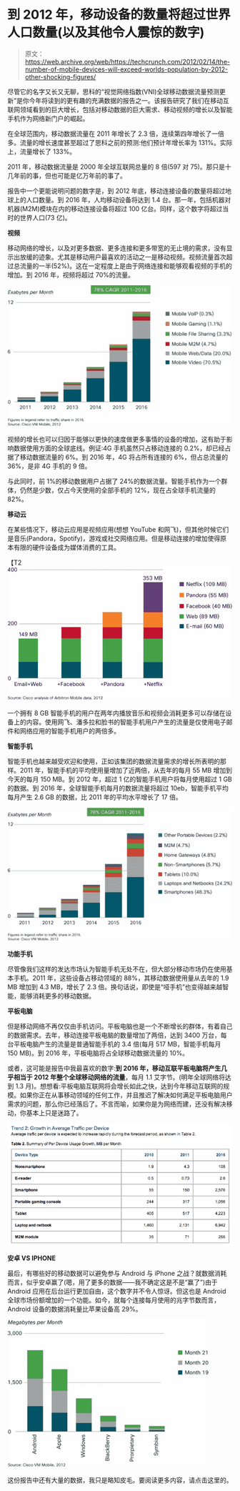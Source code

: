 # 到 2012 年，移动设备的数量将超过世界人口数量(以及其他令人震惊的数字)

> 原文：<https://web.archive.org/web/https://techcrunch.com/2012/02/14/the-number-of-mobile-devices-will-exceed-worlds-population-by-2012-other-shocking-figures/>

尽管它的名字又长又无聊，思科的“视觉网络指数(VNI)全球移动数据流量预测更新”是你今年将读到的更有趣的充满数据的报告之一。该报告研究了我们在移动互联网领域看到的巨大增长，包括对移动数据的巨大需求、移动视频的增长以及智能手机作为网络新门户的崛起。

在全球范围内，移动数据流量在 2011 年增长了 2.3 倍，连续第四年增长了一倍多。流量的增长速度甚至超过了思科之前的预测:他们预计年增长率为 131%。实际上，流量增长了 133%。

2011 年，移动数据流量是 2000 年全球互联网总量的 8 倍(597 对 75)。那只是十几年前的事，但也可能是亿万年前的事了。

报告中一个更能说明问题的数字是，到 2012 年底，移动连接设备的数量将超过地球上的人口数量。到 2016 年，人均移动设备将达到 1.4 台。那一年，包括机器对机器(M2M)模块在内的移动连接设备将超过 100 亿台。同样，这个数字将超过当时的世界人口(73 亿)。

**视频**

移动网络的增长，以及对更多数据、更多连接和更多带宽的无止境的需求，没有显示出放缓的迹象。尤其是移动用户最喜欢的活动之一是移动视频。视频流量首次超过总流量的一半(52%)。这在一定程度上是由于网络连接和能够观看视频的手机的增加。到 2016 年，视频将超过 70%的流量。

[![](img/4f01aaeef2947aba62978d147aa718ba.png "mobile-video")](https://web.archive.org/web/20221207075313/https://beta.techcrunch.com/wp-content/uploads/2012/02/mobile-video.jpg)

视频的增长也可以归因于能够以更快的速度做更多事情的设备的增加，这有助于影响数据使用方面的全球底线。例证:4G 手机虽然只占移动连接的 0.2%，却已经占据了移动数据流量的 6%。到 2016 年，4G 将占所有连接的 6%，但占总流量的 36%，是非 4G 手机的 9 倍。

与此同时，前 1%的移动数据用户占据了 24%的数据流量。智能手机作为一个群体，仍然是少数，仅占今天使用的全部手机的 12%，现在占全球手机流量的 82%。

**移动云**

在某些情况下，移动云应用是视频应用(想想 YouTube 和网飞)，但其他时候它们是音乐(Pandora，Spotify)，游戏或社交网络应用。但是移动连接的增加使得原本有限的硬件设备成为媒体消费的工具。

【T2![](img/acf01d888b5a797597ad8b4b72ed3534.png "mobile-cloud")

一个拥有 8 GB 智能手机的用户在两年内播放音乐和视频会消耗更多可以存储在设备上的内容。使用网飞、潘多拉和脸书的智能手机用户产生的流量是仅使用电子邮件和网络应用的智能手机用户的两倍多。

**智能手机**

智能手机也越来越受欢迎和使用，正如该集团的数据流量需求的增长所表明的那样。2011 年，智能手机的平均使用量增加了近两倍，从去年的每月 55 MB 增加到今天的每月 150 MB。到 2012 年，超过 1 亿的智能手机用户将每月使用超过 1 GB 的数据。到 2016 年，全球智能手机每月的数据流量将超过 10eb，智能手机平均每月产生 2.6 GB 的数据，比 2011 年的平均水平增长了 17 倍。

[![](img/295bf4184b05e3c8246ef708d23605c1.png "laptop-smartphone-growth")](https://web.archive.org/web/20221207075313/https://beta.techcrunch.com/wp-content/uploads/2012/02/laptop-smartphone-growth.jpg)

**功能手机**

尽管像我们这样的发达市场认为智能手机无处不在，但大部分移动市场仍在使用基本手机。2011 年，这些设备占移动领域的 88%，其移动数据使用量从去年的 1.9 MB 增加到 4.3 MB，增长了 2.3 倍。换句话说，即使是“哑手机”也变得越来越智能，能够消耗更多的移动数据。

**平板电脑**

但是移动网络不再仅仅由手机访问。平板电脑也是一个不断增长的群体，有着自己的数据需求。去年，移动连接平板电脑的数量增加了两倍，达到 3400 万台，每台平板电脑产生的流量是普通智能手机的 3.4 倍(每月 517 MB，智能手机每月 150 MB)。到 2016 年，平板电脑将占全球移动数据流量的 10%。

或者，这可能是报告中我最喜欢的数字:**到 2016 年，移动互联平板电脑将产生几乎相当于 2012 年整个全球移动网络的流量**，每月 1.1 艾字节。(明年全球网络将达到 1.3 月)。想想看:平板电脑互联网将会增长如此之快，达到今年移动互联网的规模。如果你正在从事移动领域的任何工作，并且推迟了解决如何满足平板电脑用户需求的问题，那么你已经落后了。不言而喻，如果你是为网络而建，还没有解决移动，你基本上只是迷路了。

[![](img/971163fbb03d3f4efb02cc76ccd66366.png "growth-in-traffic-by-device")](https://web.archive.org/web/20221207075313/https://beta.techcrunch.com/wp-content/uploads/2012/02/growth-in-traffic-by-device.png)

**安卓 VS IPHONE**

最后，有哪些好的移动数据可以避免参与 Android 与 iPhone 之战？就数据消耗而言，似乎安卓赢了(嗯，用了更多的数据——我不确定这是不是“赢了”)由于 Android 应用在后台运行更加自由，这个数字并不令人惊讶。但这也是 Android 全球市场份额增加的一个功能。如今，就每个连接每月使用的兆字节数而言，Android 设备的数据消耗量比苹果设备高 29%。

[![](img/90655241a956e434f597244a873faa40.png "iphonevsandroid")](https://web.archive.org/web/20221207075313/https://beta.techcrunch.com/wp-content/uploads/2012/02/iphonevsandroid.jpg)

这份报告中还有大量的数据，我只是略知皮毛。要阅读更多内容，请点击这里的。